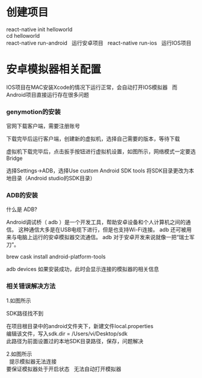 # 创建项目

react-native init helloworld  
cd helloworld  
react-native run-android  
运行安卓项目  
react-native run-ios  
运行IOS项目

# 安卓模拟器相关配置

IOS项目在MAC安装Xcode的情况下运行正常，会自动打开IOS模拟器  
而Android项目直接运行存在很多问题  

### genymotion的安装

官网下载客户端，需要注册账号  

下载完毕后运行客户端，创建新的虚拟机，选择自己需要的版本，等待下载  

虚拟机下载完毕后，点击扳手按钮进行虚拟机设置，如图所示，网络模式一定要选Bridge  

选择Settings->ADB，选择Use custom Android SDK tools 将SDK目录更改为本地目录（Android studio的SDK目录）

### ADB的安装

什么是 ADB?  

Android调试桥（ adb ）是一个开发工具，帮助安卓设备和个人计算机之间的通信。 这种通信大多是在USB电缆下进行，但是也支持Wi-Fi连接。 adb 还可被用来与电脑上运行的安卓模拟器交流通信。 adb 对于安卓开发来说就像一把“瑞士军刀”。  

brew cask install android-platform-tools  

adb devices 如果安装成功，此时会显示连接的模拟器的相关信息  

### 相关错误解决方法

1.如图所示  
  
  
SDK路径找不到  

在项目根目录中的android文件夹下，新建文件local.properties  
编辑该文件，写入sdk.dir = /Users/vi/Desktop/sdk  
此路径为前面设置过的本地SDK目录路径，保存，问题解决  
  
2.如图所示  
  
提示模拟器无法连接  
要保证模拟器处于开启状态  
无法自动打开模拟器
